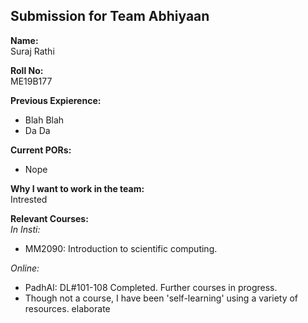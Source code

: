 ## Submission for Team Abhiyaan  
<hl/>

**Name:**  
Suraj Rathi  

**Roll No:**  
ME19B177  

**Previous Expierence:**  
<hl/>
- Blah Blah
- Da Da


**Current PORs:**  
<hl/>
- Nope

**Why I want to work in the team:**  
<hl/>
Intrested

**Relevant Courses:**  
<hl/>
_In Insti:_
- MM2090: Introduction to scientific computing.

_Online:_
- PadhAI: DL#101-108 Completed. Further courses in progress.
- Though not a course, I have been 'self-learning' using a variety of resources. elaborate

    
